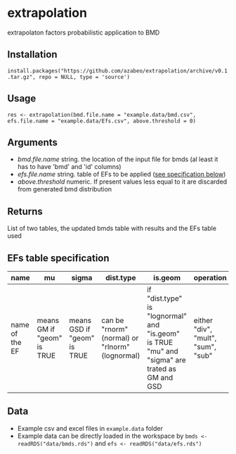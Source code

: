# extrapolation
extrapolaton factors probabilistic application to BMD

## Installation

`install.packages("https://github.com/azabeo/extrapolation/archive/v0.1.tar.gz", repo = NULL, type = 'source')`

## Usage

`res <- extrapolation(bmd.file.name = "example.data/bmd.csv", efs.file.name = "example.data/Efs.csv", above.threshold = 0)`

## Arguments

* *bmd.file.name*	string. the location of the input file for bmds (al least it has to have 'bmd' and 'id' columns)
* *efs.file.name*	string. table of EFs to be applied ([see specification below](#efs))
* *above.threshold*	numeric. If present values less equal to it are discarded from generated bmd distribution

## Returns

List of two tables, the updated bmds table with results and the EFs table used

## <a name="efs"></a>EFs table specification

| name           | mu                         | sigma                       | dist.type                                     | is.geom                                                                                       | operation                          | above.threshold                                              |
|----------------|----------------------------|-----------------------------|-----------------------------------------------|-----------------------------------------------------------------------------------------------|------------------------------------|--------------------------------------------------------------|
| name of the EF | means GM if "geom" is TRUE | means GSD if "geom" is TRUE | can be "rnorm"(normal) or "rlnorm"(lognormal) | if "dist.type" is "lognormal" and "is.geom" is TRUE "mu" and "sigma" are trated as GM and GSD | either "div", "mult", "sum", "sub" | if present, values <= of the "above.threshold" are discarded |

## Data

* Example csv and excel files in `example.data` folder
* Example data can be directly loaded in the workspace by `bmds <- readRDS("data/bmds.rds")` and `efs <- readRDS("data/efs.rds")`
